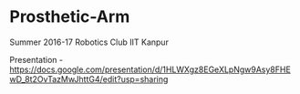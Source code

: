 # Prosthetic-Arm
Summer 2016-17
Robotics Club
IIT Kanpur

Presentation - https://docs.google.com/presentation/d/1HLWXgz8EGeXLpNgw9Asy8FHEwD_8t2OvTazMwJhttG4/edit?usp=sharing
